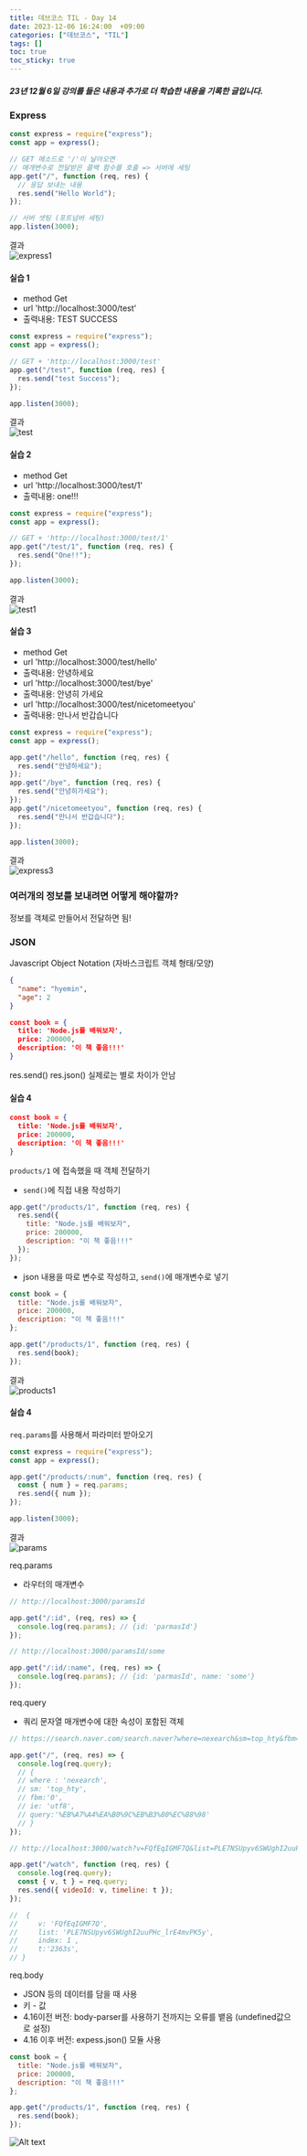 ```yaml
---
title: 데브코스 TIL - Day 14
date: 2023-12-06 16:24:00  +09:00
categories: ["데브코스", "TIL"]
tags: []
toc: true
toc_sticky: true
---
```


##### 23년 12월 6일 강의를 들은 내용과 추가로 더 학습한 내용을 기록한 글입니다.

### Express

```js
const express = require("express");
const app = express();

// GET 메소드로 '/'이 날아오면
// 매개변수로 전달받은 콜백 함수를 호출 => 서버에 세팅
app.get("/", function (req, res) {
  // 응답 보내는 내용
  res.send("Hello World");
});

// 서버 셋팅 (포트넘버 세팅)
app.listen(3000);
```

결과  
![express1](https://github.com/hyemin12/hyemin12.github.io/assets/66300732/9f7d5c03-dc6e-47ae-8744-0b799dee68fc)

#### 실습 1

- method Get
- url 'http://localhost:3000/test'
- 출력내용: TEST SUCCESS

```js
const express = require("express");
const app = express();

// GET + 'http://localhost:3000/test'
app.get("/test", function (req, res) {
  res.send("test Success");
});

app.listen(3000);
```

결과  
![test](https://github.com/hyemin12/hyemin12.github.io/assets/66300732/14f6065e-9ad5-4320-bb8a-98a713241cc8)

#### 실습 2

- method Get
- url 'http://localhost:3000/test/1'
- 출력내용: one!!!

```js
const express = require("express");
const app = express();

// GET + 'http://localhost:3000/test/1'
app.get("/test/1", function (req, res) {
  res.send("One!!");
});

app.listen(3000);
```

결과  
![test1](https://github.com/hyemin12/hyemin12.github.io/assets/66300732/5bccdc99-85e6-4f1c-9dc6-8e54066499f6)

#### 실습 3

- method Get
- url 'http://localhost:3000/test/hello'
- 출력내용: 안녕하세요
- url 'http://localhost:3000/test/bye'
- 출력내용: 안녕히 가세요
- url 'http://localhost:3000/test/nicetomeetyou'
- 출력내용: 만나서 반갑습니다

```js
const express = require("express");
const app = express();

app.get("/hello", function (req, res) {
  res.send("안녕하세요");
});
app.get("/bye", function (req, res) {
  res.send("안녕히가세요");
});
app.get("/nicetomeetyou", function (req, res) {
  res.send("만나서 반갑습니다");
});

app.listen(3000);
```

결과  
![express3](https://github.com/hyemin12/hyemin12.github.io/assets/66300732/f8520486-e632-4a9f-9bd4-7c3fc50bf16c)

### 여러개의 정보를 보내려면 어떻게 해야할까?

정보를 객체로 만들어서 전달하면 됨!

### JSON

Javascript Object Notation (자바스크립트 객체 형태/모양)

```json
{
  "name": "hyemin",
  "age": 2
}
```

```json
const book = {
  title: 'Node.js를 배워보자',
  price: 200000,
  description: '이 책 좋음!!!'
}
```

res.send()
res.json()
실제로는 별로 차이가 안남

#### 실습 4

```json
const book = {
  title: 'Node.js를 배워보자',
  price: 200000,
  description: '이 책 좋음!!!'
}
```

`products/1` 에 접속했을 때 객체 전달하기

- `send()`에 직접 내용 작성하기

```js
app.get("/products/1", function (req, res) {
  res.send({
    title: "Node.js를 배워보자",
    price: 200000,
    description: "이 책 좋음!!!"
  });
});
```

- json 내용을 따로 변수로 작성하고, `send()`에 매개변수로 넣기

```js
const book = {
  title: "Node.js를 배워보자",
  price: 200000,
  description: "이 책 좋음!!!"
};

app.get("/products/1", function (req, res) {
  res.send(book);
});
```

결과  
![products1](https://github.com/hyemin12/hyemin12.github.io/assets/66300732/75f7ff08-0d50-41e7-9fc2-3624fd935370)

#### 실습 4

`req.params`를 사용해서 파라미터 받아오기

```js
const express = require("express");
const app = express();

app.get("/products/:num", function (req, res) {
  const { num } = req.params;
  res.send({ num });
});

app.listen(3000);
```

결과  
![params](https://github.com/hyemin12/hyemin12.github.io/assets/66300732/9e5da042-a3c5-493b-a936-72daa3d9236a)

req.params

- 라우터의 매개변수

```js
// http://localhost:3000/paramsId

app.get("/:id", (req, res) => {
  console.log(req.params); // {id: 'parmasId'}
});
```

```js
// http://localhost:3000/paramsId/some

app.get("/:id/:name", (req, res) => {
  console.log(req.params); // {id: 'parmasId', name: 'some'}
});
```

req.query

- 쿼리 문자열 매개변수에 대한 속성이 포함된 객체

```js
// https://search.naver.com/search.naver?where=nexearch&sm=top_hty&fbm=0&ie=utf8&query=%EB%A7%A4%EA%B0%9C%EB%B3%80%EC%88%98

app.get("/", (req, res) => {
  console.log(req.query);
  // {
  // where : 'nexearch',
  // sm: 'top_hty',
  // fbm:'0',
  // ie: 'utf8',
  // query:'%EB%A7%A4%EA%B0%9C%EB%B3%80%EC%88%98'
  // }
});
```

```js
// http://localhost:3000/watch?v=FQfEqIGMF7Q&list=PLE7NSUpyv6SWUghI2uuPHc_lrE4mvPK5y&index=1&t=2363s

app.get("/watch", function (req, res) {
  console.log(req.query);
  const { v, t } = req.query;
  res.send({ videoId: v, timeline: t });
});

//  {
//     v: 'FQfEqIGMF7Q',
//     list: 'PLE7NSUpyv6SWUghI2uuPHc_lrE4mvPK5y',
//     index: 1 ,
//     t:'2363s',
// }
```

req.body

- JSON 등의 데이터를 담을 때 사용
- 키 - 값
- 4.16이전 버전: body-parser를 사용하기 전까지는 오류를 뱉음 (undefined값으로 설정)
- 4.16 이후 버전: expess.json() 모듈 사용

```js
const book = {
  title: "Node.js를 배워보자",
  price: 200000,
  description: "이 책 좋음!!!"
};

app.get("/products/1", function (req, res) {
  res.send(book);
});
```

![Alt text](image.png)
